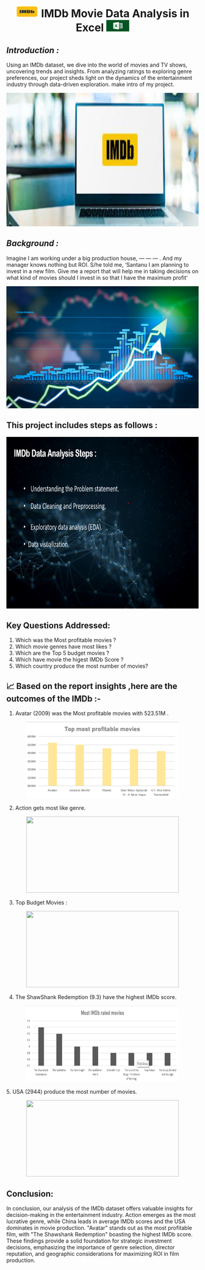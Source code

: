 <h1 align="center">  <img src="IMDb photos/IMDB logo.png" width="60" height="30"/> </a>   IMDb Movie Data Analysis in Excel <a  target="_blank"> <img src="IMDb photos/excel-avancado-1.jpg"  width="60" height="30"/> </a> </h1>

***Introduction :***
-
Using an IMDb dataset, we dive into the world of movies and TV shows, uncovering trends and insights. From analyzing ratings to exploring genre preferences, our project sheds light on the dynamics of the entertainment industry through data-driven exploration. make intro of my project.
<p align="center">
  <img width="600" height="350" src="IMDb photos/images.jpeg">
</p>

***Background :***
-
Imagine I am working under a big production house, — — — . And my manager knows nothing but ROI. S/he told me, ‘Santanu I am planning to invest in a new film. Give me a report that will help me in taking decisions on what kind of movies should I invest in so that I have the maximum profit’
<p align="center">
  <img width="600" height="320" src="IMDb photos/Graph-Analytics.jpg">
</p>


 This project includes steps as follows :
 -
<p align="center">
  <img width="900" height="450" src="IMDb photos/IMDb step.png">
</p>

 Key Questions Addressed:
 -
 1. Which was the Most profitable movies ?
 2. Which movie genres have most likes ?
 3. Which are the Top 5 budget movies ?
 4. Which have movie the higest IMDb Score ?
 5. Which country produce the most number of movies?

 📈 Based on the report insights ,here are the outcomes of the IMDb :- 
 -
 
  1. Avatar (2009) was the Most profitable movies with 523.51M .
  <p align="center">
  <img width="400" height="200" src="IMDb photos/Top Most Profitable movie.png">
</p>

  2. Action gets most like genre.
  <p align="center">
  <img width="400" height="200" src="">
</p>

  3. Top Budget Movies :
  <p align="center">
  <img width="400" height="200" src="Graphs/Sales vs month.png">
</p>

  4. The ShawShank Redemption (9.3) have the highest IMDb score.
 <p align="center">
  <img width="400" height="200" src="IMDb photos/Most IMDb rated.png">
</p>
  5. USA (2944) produce the most number of movies.
 <p align="center">
  <img width="400" height="200" src="Graphs/Sales vs month.png">
</p>


Conclusion:
-
In conclusion, our analysis of the IMDb dataset offers valuable insights for decision-making in the entertainment industry. Action emerges as the most lucrative genre, while China leads in average IMDb scores and the USA dominates in movie production. "Avatar" stands out as the most profitable film, with "The Shawshank Redemption" boasting the highest IMDb score. These findings provide a solid foundation for strategic investment decisions, emphasizing the importance of genre selection, director reputation, and geographic considerations for maximizing ROI in film production.
